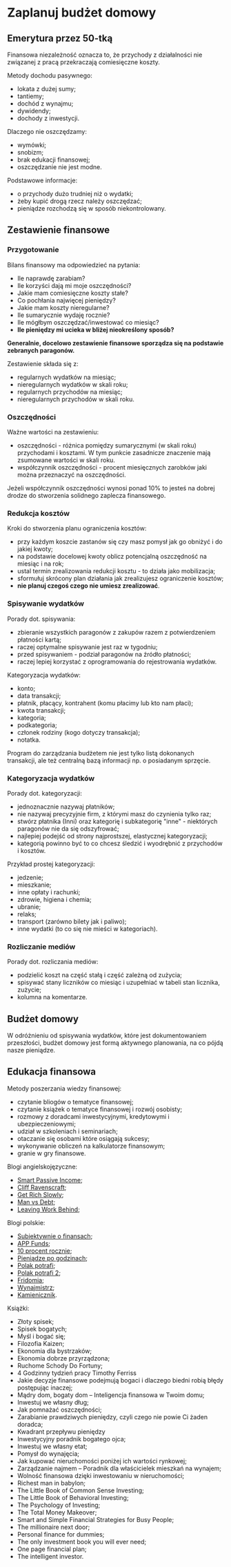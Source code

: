 # Zaplanuj budżet domowy

## Emerytura przez 50-tką

Finansowa niezależność oznacza to, że przychody z działalności nie związanej z pracą przekraczają comiesięczne koszty.

Metody dochodu pasywnego:
* lokata z dużej sumy;
* tantiemy;
* dochód z wynajmu;
* dywidendy;
* dochody z inwestycji.

Dlaczego nie oszczędzamy:
* wymówki;
* snobizm;
* brak edukacji finansowej;
* oszczędzanie nie jest modne.

Podstawowe informacje:
* o przychody dużo trudniej niż o wydatki;
* żeby kupić drogą rzecz należy oszczędzać;
* pieniądze rozchodzą się w sposób niekontrolowany.

## Zestawienie finansowe
### Przygotowanie

Bilans finansowy ma odpowiedzieć na pytania:
* Ile naprawdę zarabiam?
* Ile korzyści dają mi moje oszczędności?
* Jakie mam comiesięczne koszty stałe?
* Co pochłania najwięcej pieniędzy?
* Jakie mam koszty nieregularne?
* Ile sumarycznie wydaję rocznie?
* Ile mógłbym oszczędzać/inwestować co miesiąc?
* **Ile pieniędzy mi ucieka w bliżej nieokreślony sposób?**

**Generalnie, docelowo zestawienie finansowe sporządza się na podstawie zebranych paragonów.**

Zestawienie składa się z:
* regularnych wydatków na miesiąc;
* nieregularnych wydatków w skali roku;
* regularnych przychodów na miesiąc;
* nieregularnych przychodów w skali roku.

### Oszczędności

Ważne wartości na zestawieniu:
* oszczędności - różnica pomiędzy sumarycznymi (w skali roku) przychodami i kosztami. W tym punkcie zasadnicze znaczenie mają zsumowane wartości w skali roku.
* współczynnik oszczędności - procent miesięcznych zarobków jaki można przeznaczyć na oszczędności.

Jeżeli współczynnik oszczędności wynosi ponad 10% to jesteś na dobrej drodze do stworzenia solidnego zaplecza finansowego.

### Redukcja kosztów

Kroki do stworzenia planu ograniczenia kosztów:
* przy każdym koszcie zastanów się czy masz pomysł jak go obniżyć i do jakiej kwoty;
* na podstawie docelowej kwoty oblicz potencjalną oszczędność na miesiąc i na rok;
* ustal termin zrealizowania redukcji kosztu - to działa jako mobilizacja;
* sformułuj skrócony plan działania jak zrealizujesz ograniczenie kosztów;
* **nie planuj czegoś czego nie umiesz zrealizować**.

### Spisywanie wydatków

Porady dot. spisywania:
* zbieranie wszystkich paragonów z zakupów razem z potwierdzeniem płatności kartą;
* raczej optymalne spisywanie jest raz w tygodniu;
* przed spisywaniem - podział paragonów na źródło płatności;
* raczej lepiej korzystać z oprogramowania do rejestrowania wydatków.

Kategoryzacja wydatków:
* konto;
* data transakcji;
* płatnik, płacący, kontrahent (komu płacimy lub kto nam płaci);
* kwota transakcji;
* kategoria;
* podkategoria;
* członek rodziny (kogo dotyczy transakcja);
* notatka.

Program do zarządzania budżetem nie jest tylko listą dokonanych transakcji, ale też centralną bazą informacji np. o posiadanym sprzęcie.

### Kategoryzacja wydatków

Porady dot. kategoryzacji:
* jednoznacznie nazywaj płatników;
* nie nazywaj precyzyjnie firm, z którymi masz do czynienia tylko raz;
* stwórz płatnika (Inni) oraz kategorię i subkategorię "inne" - niektórych paragonów nie da się odszyfrować;
* najlepiej podejść od strony najprostszej, elastycznej kategoryzacji;
* kategorią powinno być to co chcesz śledzić i wyodrębnić z przychodów i kosztów.

Przykład prostej kategoryzacji:
* jedzenie;
* mieszkanie;
* inne opłaty i rachunki;
* zdrowie, higiena i chemia;
* ubranie;
* relaks;
* transport (zarówno bilety jak i paliwo);
* inne wydatki (to co się nie mieści w kategoriach).

### Rozliczanie mediów

Porady dot. rozliczania mediów:
* podzielić koszt na część stałą i część zależną od zużycia;
* spisywać stany liczników co miesiąc i uzupełniać w tabeli stan licznika, zużycie;
* kolumna na komentarze.

## Budżet domowy
W odróżnieniu od spisywania wydatków, które jest dokumentowaniem przeszłości, budżet domowy jest formą aktywnego planowania, na co pójdą nasze pieniądze.

## Edukacja finansowa

Metody poszerzania wiedzy finansowej:
* czytanie bliogów o tematyce finansowej;
* czytanie książek o tematyce finansowej i rozwój osobisty;
* rozmowy z doradcami inwestycyjnymi, kredytowymi i ubezpieczeniowymi;
* udział w szkoleniach i seminariach;
* otaczanie się osobami które osiągają sukcesy;
* wykonywanie obliczeń na kalkulatorze finansowym;
* granie w gry finansowe.

Blogi angielskojęzyczne:
* [Smart Passive Income](https://www.smartpassiveincome.com/blog/);
* [Cliff Ravenscraft](https://www.cliffravenscraft.com/);
* [Get Rich Slowly](https://www.getrichslowly.org/);
* [Man vs Debt](http://manvsdebt.com/);
* [Leaving Work Behind](https://leavingworkbehind.com/);

Blogi polskie:
* [Subiektywnie o finansach](http://samcik.blox.pl/html);
* [APP Funds](https://appfunds.blogspot.com/);
* [10 procent rocznie](https://10-procent-rocznie.blogspot.com/);
* [Pieniądze po godzinach](http://moneyafterhours.blogspot.com/);
* [Polak potrafi](http://polakcan.blogspot.com/);
* [Polak potrafi 2](http://polakcandwa.blogspot.com/);
* [Fridomia](http://fridomia.pl/);
* [Wynajmistrz](https://wynajmistrz.pl/);
* [Kamienicznik](https://kamienicznik.wordpress.com/).

Książki:
* Złoty spisek;
* Spisek bogatych;
* Myśl i bogać się;
* Filozofia Kaizen;
* Ekonomia dla bystrzaków;
* Ekonomia dobrze przyrządzona;
* Ruchome Schody Do Fortuny;
* 4 Godzinny tydzień pracy Timothy Ferriss
* Jakie decyzje finansowe podejmują bogaci i dlaczego biedni robią błędy postępując inaczej;
* Mądry dom, bogaty dom – Inteligencja finansowa w Twoim domu;
* Inwestuj we własny dług;
* Jak pomnażać oszczędności;
* Zarabianie prawdziwych pieniędzy, czyli czego nie powie Ci żaden doradca;
* Kwadrant przepływu pieniędzy
* Inwestycyjny poradnik bogatego ojca;
* Inwestuj we własny etat;
* Pomysł do wynajęcia;
* Jak kupować nieruchomości poniżej ich wartości rynkowej;
* Zarządzanie najmem – Poradnik dla właścicielek mieszkań na wynajem;
* Wolność finansowa dzięki inwestowaniu w nieruchomości;
* Richest man in babylon;
* The Little Book of Common Sense Investing;
* The Little Book of Behavioral Investing;
* The Psychology of Investing;
* The Total Money Makeover;
* Smart and Simple Financial Strategies for Busy People;
* The millionaire next door;
* Personal finance for dummies;
* The only investment book you will ever need;
* One page financial plan;
* The intelligent investor.
